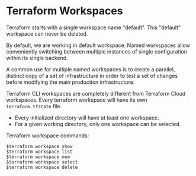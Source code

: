 # Terraform Workspaces

Terraform starts with a single workspace name "default". This "default" workspace can never be deleted.

By default, we are working in default workspace. Named workspaces allow conveniently switching between multiple instances of 
single configuration within its single backend.

A common use for multiple named workspaces is to create a parallel, distinct copy of a set of infrastructure in order to test
a set of changes before modifying the main production infrastructure.

Terraform CLI workspaces are completely different from Terraform Cloud workspaces. Every terraform workspace will have its
own ```terraform.tfstate``` file.

- Every initialized directory will have at least one workspace.
- For a given working directory, only one workspace can be selected.

Terraform workspace commands:

```shell
$terraform workspace show
$terraform workspace list
$terraform workspace new
$terraform workspace select
$terraform workspace delete
```

